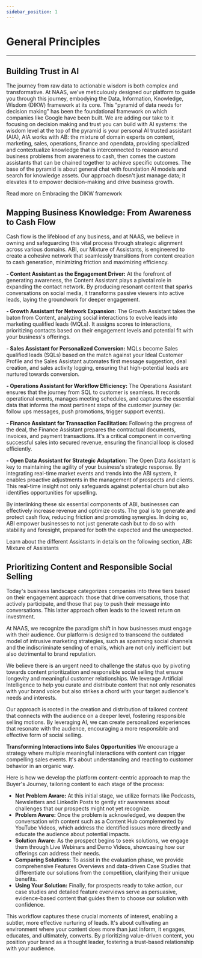 ```yaml
---
sidebar_position: 1
---
```


# General Principles
---

## Building Trust in AI
The journey from raw data to actionable wisdom is both complex and transformative. At NAAS, we've meticulously designed our platform to guide you through this journey, embodying the Data, Information, Knowledge, Wisdom (DIKW) framework at its core. This “pyramid of data needs for decision making” has been the foundational framework on which companies like Google have been built. We are adding our take to it focusing on decision making and trust you can build with AI systems: the wisdom level at the top of the pyramid is your personal AI trusted assistant (AIA), AIA works with AB: the mixture of domain experts on content, marketing, sales, operations, finance and opendata, providing specialized and contextualize knowledge that is interconnected to reason around business problems from awareness to cash, then comes the custom assistants that can be chained together to achieve specific outcomes. The base of the pyramid is about general chat with foundation AI models and search for knowledge assets. Our approach doesn't just manage data; it elevates it to empower decision-making and drive business growth.

Read more on Embracing the DIKW framework



## Mapping Business Knowledge: From Awareness to Cash Flow
Cash flow is the lifeblood of any business, and at NAAS, we believe in owning and safeguarding this vital process through strategic alignment across various domains. ABI, our Mixture of Assistants, is engineered to create a cohesive network that seamlessly transitions from content creation to cash generation, minimizing friction and maximizing efficiency.


**- Content Assistant as the Engagement Driver:** At the forefront of generating awareness, the Content Assistant plays a pivotal role in expanding the contact network. By producing resonant content that sparks conversations on social media, it transforms passive viewers into active leads, laying the groundwork for deeper engagement.

**- Growth Assistant for Network Expansion:** The Growth Assistant takes the baton from Content, analyzing social interactions to evolve leads into marketing qualified leads (MQLs). It assigns scores to interactions, prioritizing contacts based on their engagement levels and potential fit with your business's offerings.

**- Sales Assistant for Personalized Conversion:** MQLs become Sales qualified leads  (SQLs) based on the match against your Ideal Customer Profile and the Sales Assistant automates first message suggestion, deal creation, and sales activity logging, ensuring that high-potential leads are nurtured towards conversion.

**- Operations Assistant for Workflow Efficiency:** The Operations Assistant ensures that the journey from SQL to customer is seamless. It records operational events, manages meeting schedules, and captures the essential data that informs the most pertinent steps of the customer journey (ie: follow ups messages, push promotions, trigger support events).

**- Finance Assistant for Transaction Facilitation:** Following the progress of the deal, the Finance Assistant prepares the contractual documents, invoices, and payment transactions. It's a critical component in converting successful sales into secured revenue, ensuring the financial loop is closed efficiently.

**- Open Data Assistant for Strategic Adaptation:**  The Open Data Assistant is key to maintaining the agility of your business's strategic response. By integrating real-time market events and trends into the ABI system, it enables proactive adjustments in the management of prospects and clients. This real-time insight not only safeguards against potential churn but also identifies opportunities for upselling.

By interlinking these six essential components of ABI, businesses can effectively increase revenue and optimize costs. The goal is to generate and protect cash flow, reducing friction and promoting synergies. In doing so, ABI empower businesses to not just generate cash but to do so with stability and foresight, prepared for both the expected and the unexpected.

Learn about the different Assistants in details on the following section, ABI: Mixture of Assistants

## Prioritizing Content and Responsible Social Selling 
Today's business landscape categorizes companies into three tiers based on their engagement approach: those that drive conversations, those that actively participate, and those that pay to push their message into conversations. This latter approach often leads to the lowest return on investment.

At NAAS, we recognize the paradigm shift in how businesses must engage with their audience. Our platform is designed to transcend the outdated model of intrusive marketing strategies, such as spamming social channels and the indiscriminate sending of emails, which are not only inefficient but also detrimental to brand reputation.

We believe there is an urgent need to challenge the status quo by pivoting towards content prioritization and responsible social selling that ensure longevity and meaningful customer relationships. We leverage Artificial Intelligence to help you curate and distribute content that not only resonates with your brand voice but also strikes a chord with your target audience's needs and interests.

Our approach is rooted in the creation and distribution of tailored content that connects with the audience on a deeper level, fostering responsible selling motions. By leveraging AI, we can create personalized experiences that resonate with the audience, encouraging a more responsible and effective form of social selling.

**Transforming Interactions into Sales Opportunities**
We encourage a strategy where multiple meaningful interactions with content can trigger compelling sales events. It's about understanding and reacting to customer behavior in an organic way.


Here is how we develop the platform content-centric approach to map the Buyer's Journey, tailoring content to each stage of the process:

- **Not Problem Aware:** At this initial stage, we utilize formats like Podcasts, Newsletters and LinkedIn Posts to gently stir awareness about challenges that our prospects might not yet recognize.
- **Problem Aware:** Once the problem is acknowledged, we deepen the conversation with content such as a Content Hub complemented by YouTube Videos, which address the identified issues more directly and educate the audience about potential impacts.
- **Solution Aware:** As the prospect begins to seek solutions, we engage them through Live Webinars and Demo Videos, showcasing how our offerings can address their needs.
- **Comparing Solutions:** To assist in the evaluation phase, we provide comprehensive Features Overviews and data-driven Case Studies that differentiate our solutions from the competition, clarifying their unique benefits.
- **Using Your Solution:** Finally, for prospects ready to take action, our case studies and detailed feature overviews serve as persuasive, evidence-based content that guides them to choose our solution with confidence.

This workflow captures these crucial moments of interest, enabling a subtler, more effective nurturing of leads. It's about cultivating an environment where your content does more than just inform, it engages, educates, and ultimately, converts. By prioritizing value-driven content, you position your brand as a thought leader, fostering a trust-based relationship with your audience.
